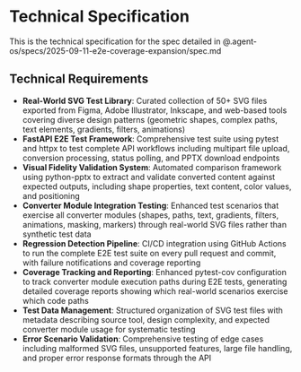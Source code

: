 # Technical Specification

This is the technical specification for the spec detailed in @.agent-os/specs/2025-09-11-e2e-coverage-expansion/spec.md

## Technical Requirements

- **Real-World SVG Test Library**: Curated collection of 50+ SVG files exported from Figma, Adobe Illustrator, Inkscape, and web-based tools covering diverse design patterns (geometric shapes, complex paths, text elements, gradients, filters, animations)
- **FastAPI E2E Test Framework**: Comprehensive test suite using pytest and httpx to test complete API workflows including multipart file upload, conversion processing, status polling, and PPTX download endpoints
- **Visual Fidelity Validation System**: Automated comparison framework using python-pptx to extract and validate converted content against expected outputs, including shape properties, text content, color values, and positioning
- **Converter Module Integration Testing**: Enhanced test scenarios that exercise all converter modules (shapes, paths, text, gradients, filters, animations, masking, markers) through real-world SVG files rather than synthetic test data
- **Regression Detection Pipeline**: CI/CD integration using GitHub Actions to run the complete E2E test suite on every pull request and commit, with failure notifications and coverage reporting
- **Coverage Tracking and Reporting**: Enhanced pytest-cov configuration to track converter module execution paths during E2E tests, generating detailed coverage reports showing which real-world scenarios exercise which code paths
- **Test Data Management**: Structured organization of SVG test files with metadata describing source tool, design complexity, and expected converter module usage for systematic testing
- **Error Scenario Validation**: Comprehensive testing of edge cases including malformed SVG files, unsupported features, large file handling, and proper error response formats through the API